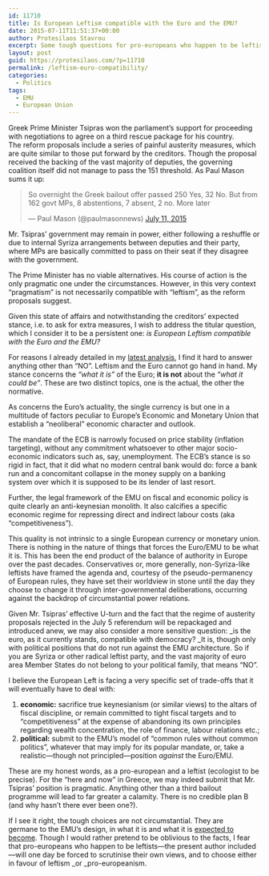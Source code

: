 ```yaml
---
id: 11710
title: Is European Leftism compatible with the Euro and the EMU?
date: 2015-07-11T11:51:37+00:00
author: Protesilaos Stavrou
excerpt: Some tough questions for pro-europeans who happen to be leftist in their political principles. Also in light of the events in Greece.
layout: post
guid: https://protesilaos.com/?p=11710
permalink: /leftism-euro-compatibility/
categories:
  - Politics
tags:
  - EMU
  - European Union
---
```

Greek Prime Minister Tsipras won the parliament&#8217;s support for proceeding with negotiations to agree on a third rescue package for his country. The reform proposals include a series of painful austerity measures, which are quite similar to those put forward by the creditors. Though the proposal received the backing of the vast majority of deputies, the governing coalition itself did not manage to pass the 151 threshold. As Paul Mason sums it up:

<blockquote class="twitter-tweet" width="550">
  <p lang="en" dir="ltr">
    So overnight the Greek bailout offer passed 250 Yes, 32 No. But from 162 govt MPs, 8 abstentions, 7 absent, 2 no. More later
  </p>
  
  <p>
    &mdash; Paul Mason (@paulmasonnews) <a href="https://twitter.com/paulmasonnews/status/619755568425750528">July 11, 2015</a>
  </p>
</blockquote>



Mr. Tsipras&#8217; government may remain in power, either following a reshuffle or due to internal Syriza arrangements between deputies and their party, where MPs are basically committed to pass on their seat if they disagree with the government.

The Prime Minister has no viable alternatives. His course of action is the only pragmatic one under the circumstances. However, in this very context &#8220;pragmatism&#8221; is not necessarily compatible with &#8220;leftism&#8221;, as the reform proposals suggest.

Given this state of affairs and notwithstanding the creditors&#8217; expected stance, i.e. to ask for extra measures, I wish to address the titular question, which I consider it to be a persistent one: _is European Leftism compatible with the Euro and the EMU?_

For reasons I already detailed in my [latest analysis](https://protesilaos.com/notes-completing-emu/), I find it hard to answer anything other than &#8220;NO&#8221;. Leftism and the Euro cannot go hand in hand. My stance concerns the _&#8220;what it is&#8221;_ of the Euro; **it is not** about the _&#8220;what it could be&#8221;_. These are two distinct topics, one is the actual, the other the normative.

As concerns the Euro&#8217;s actuality, the single currency is but one in a multitude of factors peculiar to Europe&#8217;s Economic and Monetary Union that establish a &#8220;neoliberal&#8221; economic character and outlook.

The mandate of the ECB is narrowly focused on price stability (inflation targeting), without any commitment whatsoever to other major socio-economic indicators such as, say, unemployment. The ECB&#8217;s stance is so rigid in fact, that it did what no modern central bank would do: force a bank run and a concomitant collapse in the money supply on a banking system over which it is supposed to be its lender of last resort.

Further, the legal framework of the EMU on fiscal and economic policy is quite clearly an anti-keynesian monolith. It also calcifies a specific economic regime for repressing direct and indirect labour costs (aka &#8220;competitiveness&#8221;).

This quality is not intrinsic to a single European currency or monetary union. There is nothing in the nature of things that forces the Euro/EMU to be what it is. This has been the end product of the balance of authority in Europe over the past decades. Conservatives or, more generally, non-Syriza-like leftists have framed the agenda and, courtesy of the pseudo-permanency of European rules, they have set their worldview in stone until the day they choose to change it through inter-governmental deliberations, occurring against the backdrop of circumstantial power relations.

Given Mr. Tsipras&#8217; effective U-turn and the fact that the regime of austerity proposals rejected in the July 5 referendum will be repackaged and introduced anew, we may also consider a more sensitive question: _is the euro, as it currently stands, compatible with democracy? _It is, though only with political positions that do not run against the EMU architecture. So if you are Syriza or other radical leftist party, and the vast majority of euro area Member States do not belong to your political family, that means &#8220;NO&#8221;.

I believe the European Left is facing a very specific set of trade-offs that it will eventually have to deal with:

  1. **economic:** sacrifice true keynesianism (or similar views) to the altars of fiscal discipline, or remain committed to tight fiscal targets and to &#8220;competitiveness&#8221; at the expense of abandoning its own principles regarding wealth concentration, the role of finance, labour relations etc.;
  2. **political:** submit to the EMU&#8217;s model of &#8220;common rules without common politics&#8221;, whatever that may imply for its popular mandate, or, take a realistic—though not principled—position _against_ the Euro/EMU.

These are my honest words, as a pro-european and a leftist (ecologist to be precise). For the &#8220;here and now&#8221; in Greece, we may indeed submit that Mr. Tsipras&#8217; position is pragmatic. Anything other than a third bailout programme will lead to far greater a calamity. There is no credible plan B (and why hasn&#8217;t there ever been one?).

If I see it right, the tough choices are not circumstantial. They are germane to the EMU&#8217;s design, in what it is and what it is [expected to become](https://protesilaos.com/notes-completing-emu/). Though I would rather pretend to be oblivious to the facts, I fear that pro-europeans who happen to be leftists—the present author included—will one day be forced to scrutinise their own views, and to choose either in favour of leftism _or _pro-europeanism.